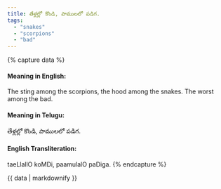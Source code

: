 ```yaml
---
title: తేళ్లల్లో కొండి, పాములలో పడిగ.
tags:
  - "snakes"
  - "scorpions"
  - "bad"
---
```


{% capture data %}
#### Meaning in English:
The sting among the scorpions, the hood among the snakes.
The worst among the bad.

#### Meaning in Telugu:
తేళ్లల్లో కొండి, పాములలో పడిగ.

#### English Transliteration:
taeLlallO koMDi, paamulalO paDiga.
{% endcapture %}

{{ data | markdownify }}

